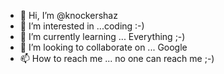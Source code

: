 - 👋 Hi, I’m @knockershaz
- 👀 I’m interested in ...coding :-)
- 🌱 I’m currently learning ... Everything ;-)
- 💞️ I’m looking to collaborate on ... Google
- 📫 How to reach me ... no one can reach me ;-)

<!---
knockershaz/knockershaz is a ✨ special ✨ repository because its `README.md` (this file) appears on your GitHub profile.
You can click the Preview link to take a look at your changes.
--->

